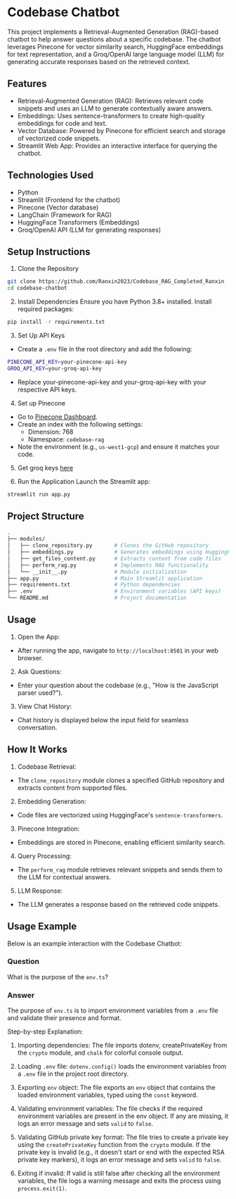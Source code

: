 # Codebase Chatbot
This project implements a Retrieval-Augmented Generation (RAG)-based chatbot to help answer questions about a specific codebase. The chatbot leverages Pinecone for vector similarity search, HuggingFace embeddings for text representation, and a Groq/OpenAI large language model (LLM) for generating accurate responses based on the retrieved context.

## Features
- Retrieval-Augmented Generation (RAG): Retrieves relevant code snippets and uses an LLM to generate contextually aware answers.
- Embeddings: Uses sentence-transformers to create high-quality embeddings for code and text.
- Vector Database: Powered by Pinecone for efficient search and storage of vectorized code snippets.
- Streamlit Web App: Provides an interactive interface for querying the chatbot.


## Technologies Used

- Python
- Streamlit (Frontend for the chatbot)
- Pinecone (Vector database)
- LangChain (Framework for RAG)
- HuggingFace Transformers (Embeddings)
- Groq/OpenAI API (LLM for generating responses)

## Setup Instructions

1. Clone the Repository

```sh
git clone https://github.com/Ranxin2023/Codebase_RAG_Completed_Ranxin
cd codebase-chatbot
```

2. Install Dependencies
Ensure you have Python 3.8+ installed. Install required packages:
```sh
pip install -r requirements.txt
```

3. Set Up API Keys
- Create a `.env` file in the root directory and add the following:
```sh
PINECONE_API_KEY=your-pinecone-api-key
GROQ_API_KEY=your-groq-api-key
```

- Replace your-pinecone-api-key and your-groq-api-key with your respective API keys.

4. Set up Pinecone
- Go to [Pinecone Dashboard](https://app.pinecone.io/).
- Create an index with the following settings:
    - Dimension: 768
    - Namespace: `codebase-rag`
- Note the environment (e.g., `us-west1-gcp`) and ensure it matches your code.

5. Get groq keys [here](https://console.groq.com/keys)

6. Run the Application
Launch the Streamlit app:
```sh
streamlit run app.py

```

## Project Structure
```sh
.
├── modules/
│   ├── clone_repository.py       # Clones the GitHub repository
│   ├── embeddings.py             # Generates embeddings using HuggingFace
│   ├── get_files_content.py      # Extracts content from code files
│   ├── perform_rag.py            # Implements RAG functionality
│   └── __init__.py               # Module initialization
├── app.py                        # Main Streamlit application
├── requirements.txt              # Python dependencies
├── .env                          # Environment variables (API keys)
└── README.md                     # Project documentation

```


## Usage
1. Open the App:
- After running the app, navigate to `http://localhost:8501` in your web browser.
2. Ask Questions:
- Enter your question about the codebase (e.g., "How is the JavaScript parser used?").
3. View Chat History:
- Chat history is displayed below the input field for seamless conversation.

## How It Works
1. Codebase Retrieval:
- The `clone_repository` module clones a specified GitHub repository and extracts content from supported files.
2. Embedding Generation:
- Code files are vectorized using HuggingFace's `sentence-transformers`.
3. Pinecone Integration:
- Embeddings are stored in Pinecone, enabling efficient similarity search.
4. Query Processing:
- The `perform_rag` module retrieves relevant snippets and sends them to the LLM for contextual answers.
5. LLM Response:
- The LLM generates a response based on the retrieved code snippets.

## Usage Example

Below is an example interaction with the Codebase Chatbot:

### Question
What is the purpose of the `env.ts`?

### Answer
The purpose of `env.ts` is to import environment variables from a `.env` file and validate their presence and format.

Step-by-step Explanation:
1. Importing dependencies:
The file imports dotenv, createPrivateKey from the `crypto` module, and `chalk` for colorful console output.

2. Loading `.env` file:
`dotenv.config()` loads the environment variables from a `.env` file in the project root directory.

3. Exporting `env` object:
The file exports an `env` object that contains the loaded environment variables, typed using the `const` keyword.

4. Validating environment variables:
The file checks if the required environment variables are present in the env object. If any are missing, it logs an error message and sets `valid` to `false`.

5. Validating GitHub private key format:
The file tries to create a private key using the `createPrivateKey` function from the `crypto` module. If the private key is invalid (e.g., it doesn't start or end with the expected RSA private key markers), it logs an error message and sets `valid` to `false`.

6. Exiting if invalid:
If valid is still false after checking all the environment variables, the file logs a warning message and exits the process using `process.exit(1)`.



